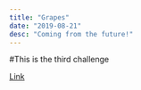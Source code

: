 ```yaml
---
title: "Grapes"
date: "2019-08-21"
desc: "Coming from the future!"
---
```



#This is the third challenge

[Link](https://www.google.com)



